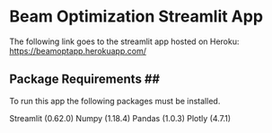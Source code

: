 # Beam Optimization Streamlit App

The following link goes to the streamlit app hosted on Heroku: https://beamoptapp.herokuapp.com/

## Package Requirements ## <br>
To run this app the following packages must be installed.<br>

Streamlit (0.62.0)
Numpy (1.18.4)
Pandas (1.0.3)
Plotly (4.7.1)
